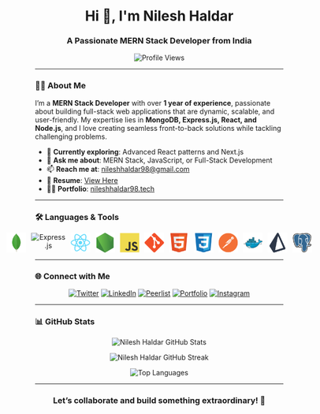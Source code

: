 <h1 align="center">Hi 👋, I'm Nilesh Haldar</h1>
<h3 align="center">A Passionate MERN Stack Developer from India</h3>

<p align="center">
  <img src="https://komarev.com/ghpvc/?username=nileshhaldar98&label=Profile%20Views&color=0e75b6&style=flat" alt="Profile Views" />
</p>

---

### 👨‍💻 About Me

I’m a **MERN Stack Developer** with over **1 year of experience**, passionate about building full-stack web applications that are dynamic, scalable, and user-friendly. My expertise lies in **MongoDB, Express.js, React, and Node.js**, and I love creating seamless front-to-back solutions while tackling challenging problems.

- 🌱 **Currently exploring**: Advanced React patterns and Next.js  
- 💬 **Ask me about**: MERN Stack, JavaScript, or Full-Stack Development  
- 📫 **Reach me at**: [nileshhaldar98@gmail.com](mailto:nileshhaldar98@gmail.com)  
- 📄 **Resume**: [View Here](https://drive.google.com/file/d/1zs5G9zX6m7twtc--5hVURapdB1k6Wozn/view)  
- 👨‍💻 **Portfolio**: [nileshhaldar98.tech](https://www.nileshhaldar98.tech)  

---

### 🛠️ Languages & Tools

<p align="center" style="display: flex; flex-wrap: nowrap; gap: 10px; justify-content: center; align-items: center;">
  <img src="https://raw.githubusercontent.com/devicons/devicon/master/icons/mongodb/mongodb-original.svg" alt="MongoDB" width="40" height="40" />
  <img src="https://upload.wikimedia.org/wikipedia/commons/6/64/Expressjs.png" alt="Express.js" width="70" height="40" />
  <img src="https://raw.githubusercontent.com/devicons/devicon/master/icons/react/react-original.svg" alt="React" width="40" height="40" />
  <img src="https://raw.githubusercontent.com/devicons/devicon/master/icons/nodejs/nodejs-original.svg" alt="Node.js" width="40" height="40" />
  <img src="https://raw.githubusercontent.com/devicons/devicon/master/icons/javascript/javascript-original.svg" alt="JavaScript" width="40" height="40" />
  <img src="https://raw.githubusercontent.com/devicons/devicon/master/icons/git/git-original.svg" alt="Git" width="40" height="40" />
  <img src="https://raw.githubusercontent.com/devicons/devicon/master/icons/html5/html5-original.svg" alt="HTML5" width="40" height="40" />
  <img src="https://raw.githubusercontent.com/devicons/devicon/master/icons/css3/css3-original.svg" alt="CSS3" width="40" height="40" />
  <img src="https://raw.githubusercontent.com/devicons/devicon/master/icons/postman/postman-original.svg" alt="Postman" width="40" height="40" />
  <img src="https://raw.githubusercontent.com/devicons/devicon/master/icons/docker/docker-original.svg" alt="Docker" width="40" height="40" />
  <img src="https://raw.githubusercontent.com/devicons/devicon/master/icons/prisma/prisma-original.svg" alt="Prisma" width="40" height="40" />
  <img src="https://raw.githubusercontent.com/devicons/devicon/master/icons/postgresql/postgresql-original.svg" alt="PostgreSQL" width="40" height="40" />
</p>

---

### 🌐 Connect with Me

<p align="center">
  <a href="https://twitter.com/nileshhaldar98" target="_blank"><img src="https://img.shields.io/badge/Twitter-1DA1F2?style=for-the-badge&logo=twitter&logoColor=white" alt="Twitter" /></a>
  <a href="https://linkedin.com/in/nileshhaldar98" target="_blank"><img src="https://img.shields.io/badge/LinkedIn-0077B5?style=for-the-badge&logo=linkedin&logoColor=white" alt="LinkedIn" /></a>
  <a href="https://peerlist.io/nileshhaldar98" target="_blank"><img src="https://img.shields.io/badge/Peerlist-0A0A0A?style=for-the-badge&logo=peerlist&logoColor=white" alt="Peerlist" /></a>
  <a href="https://www.nileshhaldar98.tech" target="_blank"><img src="https://img.shields.io/badge/Portfolio-000000?style=for-the-badge&logo=vercel&logoColor=white" alt="Portfolio" /></a>
  <a href="https://instagram.com/nilesh.haldar98" target="_blank"><img src="https://img.shields.io/badge/Instagram-E4405F?style=for-the-badge&logo=instagram&logoColor=white" alt="Instagram" /></a>
</p>

---

### 📊 GitHub Stats

<p align="center">
  <img src="https://github-readme-stats.vercel.app/api?username=nileshhaldar98&show_icons=true&theme=github_dark&hide_border=true" alt="Nilesh Haldar GitHub Stats" />
</p>

<p align="center">
  <img src="https://github-readme-streak-stats.herokuapp.com/?user=nileshhaldar98&theme=github-dark&hide_border=true" alt="Nilesh Haldar GitHub Streak" />
</p>

<p align="center">
  <img src="https://github-readme-stats.vercel.app/api/top-langs/?username=nileshhaldar98&layout=compact&theme=github_dark&hide_border=true" alt="Top Languages" />
</p>

---

<h3 align="center">Let’s collaborate and build something extraordinary! 🚀</h3>
